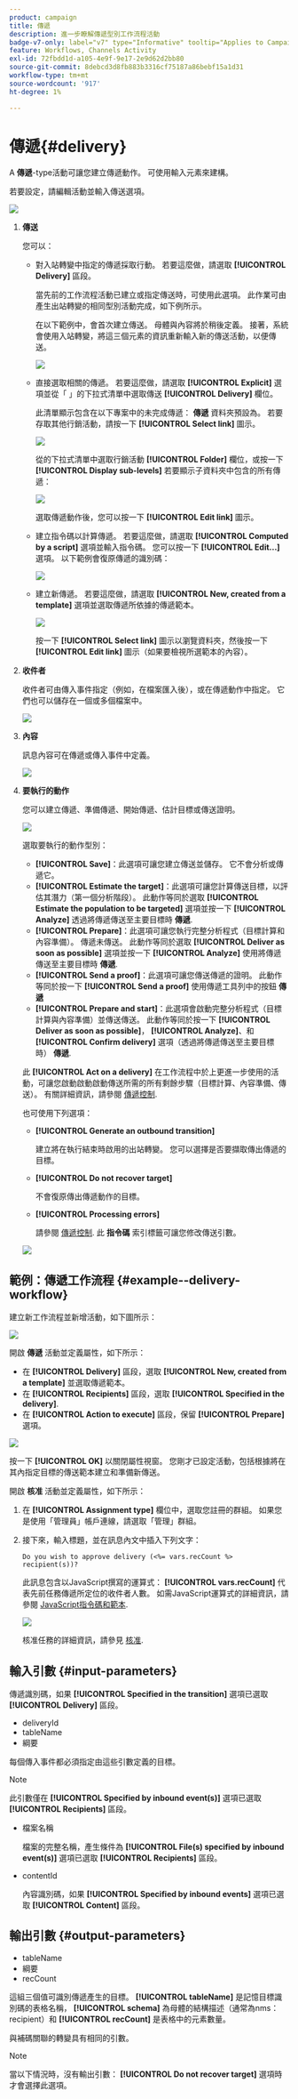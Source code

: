 ```yaml
---
product: campaign
title: 傳遞
description: 進一步瞭解傳遞型別工作流程活動
badge-v7-only: label="v7" type="Informative" tooltip="Applies to Campaign Classic v7 only"
feature: Workflows, Channels Activity
exl-id: 72fbdd1d-a105-4e9f-9e17-2e9d62d2bb80
source-git-commit: 8debcd3d8fb883b3316cf75187a86bebf15a1d31
workflow-type: tm+mt
source-wordcount: '917'
ht-degree: 1%

---
```


# 傳遞{#delivery}



A **傳遞**-type活動可讓您建立傳遞動作。 可使用輸入元素來建構。

若要設定，請編輯活動並輸入傳送選項。

![](assets/edit_diffusion.png)

1. **傳送**

   您可以：

   * 對入站轉變中指定的傳遞採取行動。 若要這麼做，請選取 **[!UICONTROL Delivery]** 區段。

      當先前的工作流程活動已建立或指定傳送時，可使用此選項。 此作業可由產生出站轉變的相同型別活動完成，如下例所示。

      在以下範例中，會首次建立傳送。 母體與內容將於稍後定義。 接著，系統會使用入站轉變，將這三個元素的資訊重新輸入新的傳送活動，以便傳送。

      ![](assets/specified_transition_option_exemple.png)

   * 直接選取相關的傳遞。 若要這麼做，請選取 **[!UICONTROL Explicit]** 選項並從「 」的下拉式清單中選取傳送 **[!UICONTROL Delivery]** 欄位。

      此清單顯示包含在以下專案中的未完成傳遞： **傳遞** 資料夾預設為。 若要存取其他行銷活動，請按一下 **[!UICONTROL Select link]** 圖示。

      ![](assets/diffusion_edit_1.png)

      從的下拉式清單中選取行銷活動 **[!UICONTROL Folder]** 欄位，或按一下 **[!UICONTROL Display sub-levels]** 若要顯示子資料夾中包含的所有傳遞：

      ![](assets/diffusion_edit_2.png)

      選取傳遞動作後，您可以按一下 **[!UICONTROL Edit link]** 圖示。

   * 建立指令碼以計算傳遞。 若要這麼做，請選取 **[!UICONTROL Computed by a script]** 選項並輸入指令碼。 您可以按一下 **[!UICONTROL Edit...]** 選項。 以下範例會復原傳遞的識別碼：

      ![](assets/diffusion_edit_3.png)

   * 建立新傳遞。 若要這麼做，請選取 **[!UICONTROL New, created from a template]** 選項並選取傳遞所依據的傳遞範本。

      ![](assets/diffusion_edit_4.png)

      按一下 **[!UICONTROL Select link]** 圖示以瀏覽資料夾，然後按一下 **[!UICONTROL Edit link]** 圖示（如果要檢視所選範本的內容）。

1. **收件者**

   收件者可由傳入事件指定（例如，在檔案匯入後），或在傳遞動作中指定。 它們也可以儲存在一個或多個檔案中。

   ![](assets/diffusion_edit_5.png)

1. **內容**

   訊息內容可在傳遞或傳入事件中定義。

   ![](assets/diffusion_edit_6.png)

1. **要執行的動作**

   您可以建立傳遞、準備傳遞、開始傳遞、估計目標或傳送證明。

   ![](assets/diffusion_edit_7.png)

   選取要執行的動作型別：

   * **[!UICONTROL Save]**：此選項可讓您建立傳送並儲存。 它不會分析或傳遞它。
   * **[!UICONTROL Estimate the target]**：此選項可讓您計算傳送目標，以評估其潛力（第一個分析階段）。 此動作等同於選取 **[!UICONTROL Estimate the population to be targeted]** 選項並按一下 **[!UICONTROL Analyze]** 透過將傳遞傳送至主要目標時 **傳遞**.
   * **[!UICONTROL Prepare]**：此選項可讓您執行完整分析程式（目標計算和內容準備）。 傳遞未傳送。 此動作等同於選取 **[!UICONTROL Deliver as soon as possible]** 選項並按一下 **[!UICONTROL Analyze]** 使用將傳遞傳送至主要目標時 **傳遞**.
   * **[!UICONTROL Send a proof]**：此選項可讓您傳送傳遞的證明。 此動作等同於按一下 **[!UICONTROL Send a proof]** 使用傳遞工具列中的按鈕 **傳遞**
   * **[!UICONTROL Prepare and start]**：此選項會啟動完整分析程式（目標計算與內容準備）並傳送傳送。 此動作等同於按一下 **[!UICONTROL Deliver as soon as possible]**， **[!UICONTROL Analyze]**、和 **[!UICONTROL Confirm delivery]** 選項（透過將傳遞傳送至主要目標時） **傳遞**.

   此 **[!UICONTROL Act on a delivery]** 在工作流程中於上更進一步使用的活動，可讓您啟動啟動啟動傳送所需的所有剩餘步驟（目標計算、內容準備、傳送）。 有關詳細資訊，請參閱 [傳遞控制](delivery-control.md).

   也可使用下列選項：

   * **[!UICONTROL Generate an outbound transition]**

      建立將在執行結束時啟用的出站轉變。 您可以選擇是否要擷取傳出傳遞的目標。

   * **[!UICONTROL Do not recover target]**

      不會復原傳出傳遞動作的目標。

   * **[!UICONTROL Processing errors]**

      請參閱 [傳遞控制](delivery-control.md).
   此 **指令碼** 索引標籤可讓您修改傳送引數。

   ![](assets/edit_diffusion_fil_script.png)

## 範例：傳遞工作流程 {#example--delivery-workflow}

建立新工作流程並新增活動，如下圖所示：

![](assets/new-workflow-5.png)

開啟 **傳遞** 活動並定義屬性，如下所示：

* 在 **[!UICONTROL Delivery]** 區段，選取 **[!UICONTROL New, created from a template]** 並選取傳遞範本。
* 在 **[!UICONTROL Recipients]** 區段，選取 **[!UICONTROL Specified in the delivery]**.
* 在 **[!UICONTROL Action to execute]** 區段，保留 **[!UICONTROL Prepare]** 選項。

![](assets/new-workflow-param-delivery.png)

按一下 **[!UICONTROL OK]** 以關閉屬性視窗。 您剛才已設定活動，包括根據將在其內指定目標的傳送範本建立和準備新傳送。

開啟 **核准** 活動並定義屬性，如下所示：

1. 在 **[!UICONTROL Assignment type]** 欄位中，選取您註冊的群組。 如果您是使用「管理員」帳戶連線，請選取「管理」群組。
1. 接下來，輸入標題，並在訊息內文中插入下列文字：

   ```
   Do you wish to approve delivery (<%= vars.recCount %> recipient(s))?
   ```

   此訊息包含以JavaScript撰寫的運算式： **[!UICONTROL vars.recCount]** 代表先前任務傳遞所定位的收件者人數。 如需JavaScript運算式的詳細資訊，請參閱 [JavaScript指令碼和範本](javascript-scripts-and-templates.md).

   ![](assets/new-workflow-param-validation.png)

   核准任務的詳細資訊，請參見 [核准](approval.md).

## 輸入引數 {#input-parameters}

傳遞識別碼，如果 **[!UICONTROL Specified in the transition]** 選項已選取 **[!UICONTROL Delivery]** 區段。

* deliveryId
* tableName
* 綱要

每個傳入事件都必須指定由這些引數定義的目標。

>[!NOTE]
>
>此引數僅在 **[!UICONTROL Specified by inbound event(s)]** 選項已選取 **[!UICONTROL Recipients]** 區段。

* 檔案名稱

   檔案的完整名稱，產生條件為 **[!UICONTROL File(s) specified by inbound event(s)]** 選項已選取 **[!UICONTROL Recipients]** 區段。

* contentId

   內容識別碼，如果 **[!UICONTROL Specified by inbound events]** 選項已選取 **[!UICONTROL Content]** 區段。

## 輸出引數 {#output-parameters}

* tableName
* 綱要
* recCount

這組三個值可識別傳遞產生的目標。 **[!UICONTROL tableName]** 是記憶目標識別碼的表格名稱， **[!UICONTROL schema]** 為母體的結構描述（通常為nms：recipient）和 **[!UICONTROL recCount]** 是表格中的元素數量。

與補碼關聯的轉變具有相同的引數。

>[!NOTE]
>
>當以下情況時，沒有輸出引數： **[!UICONTROL Do not recover target]** 選項時才會選擇此選項。
